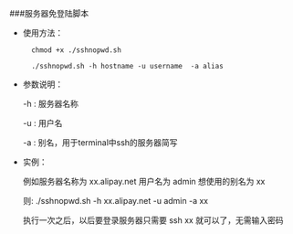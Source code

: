 ###服务器免登陆脚本

- 使用方法：

		chmod +x ./sshnopwd.sh

		./sshnopwd.sh -h hostname -u username  -a alias

- 参数说明：

	-h : 服务器名称
	
	-u : 用户名
	
	-a : 别名，用于terminal中ssh的服务器简写 
	
- 实例：

	例如服务器名称为 xx.alipay.net  用户名为 admin  想使用的别名为 xx
	
	则: ./sshnopwd.sh -h xx.alipay.net -u admin  -a xx
	
	执行一次之后，以后要登录服务器只需要  ssh xx  就可以了，无需输入密码
	
	